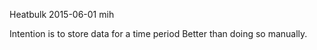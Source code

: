 Heatbulk               2015-06-01 mih

Intention is to store data for a time period
Better than doing so manually.

